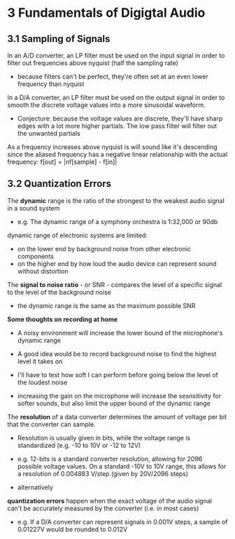# 3 Fundamentals of Digigtal Audio

## 3.1 Sampling of Signals
In an A/D converter, an LP filter must be used on the input signal in order to
filter out frequencies above nyquist (half the sampling rate)

- because filters can't be perfect, they're often set at an even lower frequency
  than nyquist

In a D/A converter, an LP filter must be used on the output signal in order to
smooth the discrete voltage values into a more sinusoidal waveform.

- Conjecture: because the voltage values are discrete, they'll have sharp edges
  with a lot more higher partials. The low pass filter will filter out the
  unwanted partials

As a frequency increases above nyquist is will sound like it's descending since
the aliased frequency has a negative linear relationship with the actual
frequency: f[out] = |nf[sample] - f[in]|

## 3.2 Quantization Errors
The **dynamic** range is the ratio of the strongest to the weakest audio signal
in a sound system
- e.g. The dynamic range of a symphony orchestra is 1:32,000 or 90db

dynamic range of electronic systems are limited:
- on the lower end by background noise from other electronic components
- on the higher end by how loud the audio device can represent sound
  without distortion

The **signal to noise ratio** - or SNR - compares the level of a specific signal
to the level of the background noise

- the dynamic range is the same as the maximum possible SNR

**Some thoughts on recording at home**
- A noisy environment will increase the lower bound of the microphone's
  dynamic range

- A good idea would be to record background noise to find the highest level it
  takes on

- I'll have to test how soft I can perform before going below the level of the
  loudest noise

- increasing the gain on the microphone will increase the sesnsitivity for
  softer sounds, but also limit the upper bound of the dynamic range

The **resolution** of a data converter determines the amount of voltage per bit
that the converter can sample.

- Resolution is usually given in bits, while the voltage range is standardized
  (e.g. -10 to 10V or -12 to 12V)

- e.g. 12-bits is a standard converter resolution, allowing for 2096 possible
  voltage values. On a standard -10V to 10V range, this allows for a resolution 
  of 0.004883 V/step (given by 20V/2096 steps)

- alternatively 

**quantization errors** happen when the exact voltage of the audio signal
can't be accurately measured by the converter (i.e. in most cases)

- e.g. If a D/A converter can represent signals in 0.001V steps, a sample of
  0.01227V would be rounded to 0.012V
